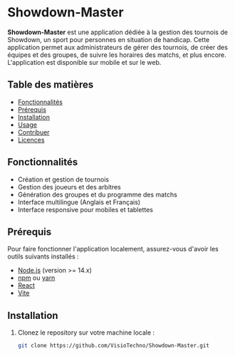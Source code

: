 # Showdown-Master

**Showdown-Master** est une application dédiée à la gestion des tournois de Showdown, un sport pour personnes en situation de handicap. Cette application permet aux administrateurs de gérer des tournois, de créer des équipes et des groupes, de suivre les horaires des matchs, et plus encore. L'application est disponible sur mobile et sur le web.

## Table des matières

- [Fonctionnalités](#fonctionnalités)
- [Prérequis](#prérequis)
- [Installation](#installation)
- [Usage](#usage)
- [Contribuer](#contribuer)
- [Licences](#licences)

## Fonctionnalités

- Création et gestion de tournois
- Gestion des joueurs et des arbitres
- Génération des groupes et du programme des matchs
- Interface multilingue (Anglais et Français)
- Interface responsive pour mobiles et tablettes

## Prérequis

Pour faire fonctionner l'application localement, assurez-vous d'avoir les outils suivants installés :

- [Node.js](https://nodejs.org) (version >= 14.x)
- [npm](https://www.npmjs.com) ou [yarn](https://yarnpkg.com/)
- [React](https://reactjs.org/)
- [Vite](https://vitejs.dev/)

## Installation

1. Clonez le repository sur votre machine locale :
   ```bash
   git clone https://github.com/VisioTechno/Showdown-Master.git
   ```
